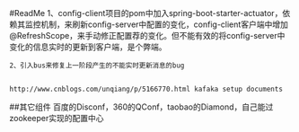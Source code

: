 #ReadMe
	1、config-client项目的pom中加入spring-boot-starter-actuator，依赖其监控机制，来刷新config-server中配置的变化，config-client客户端中增加@RefreshScope，来手动修正配置荐的变化。但不能有效的将config-server中变化的信息实时的更新到客户端，是个弊端。
	
	2、引入bus来修复上一阶段产生的不能实时更新消息的bug
	
	
	http://www.cnblogs.com/unqiang/p/5166770.html kafaka setup documents
##其它组件
百度的Disconf，360的QConf，taobao的Diamond，自己能过zookeeper实现的配置中心